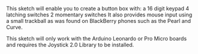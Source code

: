 This sketch will enable you to create a button box with:
a 16 digit keypad
4 latching switches
2 momentary switches
It also provides mouse input using a small trackball as was found on BlackBerry phones such as the Pearl and Curve.

This sketch will only work with the Arduino Leonardo or Pro Micro boards and requires the Joystick 2.0 Library to be installed.
